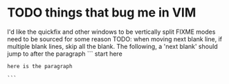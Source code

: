 # TODO things that bug me in VIM

I'd like the quickfix and other windows to be vertically split
FIXME modes need to be sourced for some reason
TODO: when moving next blank line, if multiple blank lines, skip all the blank. The following, a 'next blank' should jump to after the paragraph
    ```
    start here




    here is the paragraph

    ```

